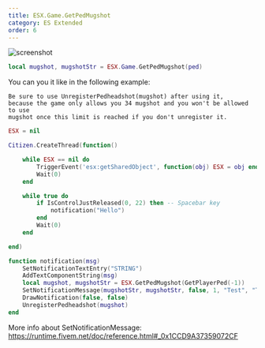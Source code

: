 ```yaml
---
title: ESX.Game.GetPedMugshot
category: ES Extended
order: 6
---
```


![screenshot](https://i.imgur.com/OV72S12.jpg)

```lua
local mugshot, mugshotStr = ESX.Game.GetPedMugshot(ped)
```

You can you it like in the following example:

```
Be sure to use UnregisterPedheadshot(mugshot) after using it,
because the game only allows you 34 mugshot and you won't be allowed to use
mugshot once this limit is reached if you don't unregister it.
```

```lua
ESX = nil

Citizen.CreateThread(function()

	while ESX == nil do
		TriggerEvent('esx:getSharedObject', function(obj) ESX = obj end)
		Wait(0)
	end

	while true do
		if IsControlJustReleased(0, 22) then -- Spacebar key
		    notification("Hello")
		end
		Wait(0)
	end

end)

function notification(msg)
    SetNotificationTextEntry("STRING")
    AddTextComponentString(msg)
    local mugshot, mugshotStr = ESX.GetPedMugshot(GetPlayerPed(-1))
    SetNotificationMessage(mugshotStr, mugshotStr, false, 1, "Test", "Testing!")
    DrawNotification(false, false)
    UnregisterPedheadshot(mugshot)
end
```

More info about SetNotificationMessage:
https://runtime.fivem.net/doc/reference.html#_0x1CCD9A37359072CF